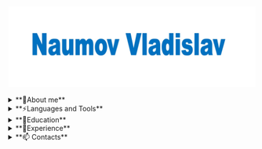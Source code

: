 [![Header](https://github.com/VladykaSith/VladykaSith/blob/main/assets/Header.jpg)](https://www.linkedin.com/in/vladislav-naumov-a4074a2a6/)

<details>
  <summary>**🧑About me**</summary>
As a beginner software development Quality Control (QC) engineer, I possess a solid foundation in the theoretical aspects of software testing and have developed proficiency in a range of essential tools and technologies.
</details>

<details>
  <summary>**⚡Languages and Tools**</summary>
Key Skills:

1. **Theory of Software Testing**: I have a comprehensive understanding of the principles and methodologies of software testing, including black box testing, white box testing, and gray box testing.

2. **Jira**: I have hands-on experience with Jira, including creating and managing test cases, test plans, and test cycles.

3. **MySQL**: I am proficient in using MySQL for database management, including creating and querying databases.

4. **Git Bash**: I am familiar with using Git Bash for version control, including creating repositories, committing changes, and resolving conflicts.

5. **Test IT**: I have experience with Test IT, a test management tool that helps streamline the testing process.

6. **Postman API**: I have knowledge of Postman API, a tool used for testing APIs.

7. **DevTools**: I possess basic skills in using Browser Developer Tools (DevTools) to inspect elements, debug code, and analyze web performance.

</details>

<details>
  <summary>**📕Education**</summary>
Master's Degree in Mechanical Engineering
Education Period: September 2006 - July 2011

Bachelor's Degree in Language Education
Major: Principles and Methods of Language Education
Education Period: September 2018 - July 2021  

TEFL 
Completed 150-hour cuorse in October 2019

Quality Control Engineer Course: Theory + Practice
Completed 120-hour course in January 2025
</details> 

<details>
<summary>**💼Experience**</summary>
English Teacher
Global Education International Kindergarten (Jinding) - Beijing, China
February 2015 – October 2024

Salesman
OOO “Teplotex APV” - Moscow, Russia
April 2012 – February 2015

Engineer-Designer
OOO “IMS” The Unite Companies “IRITO” - Moscow, Russia
November 2011 – February 2012

Engineer-Designer
OOO “Tesar - Ecogal” - Saratov, Russia
July 2011 – November 2011
</details>

<details>
  <summary>**📫 Contacts**</summary>
email: Naumov_Vladyka@mail.ru
  
</details>